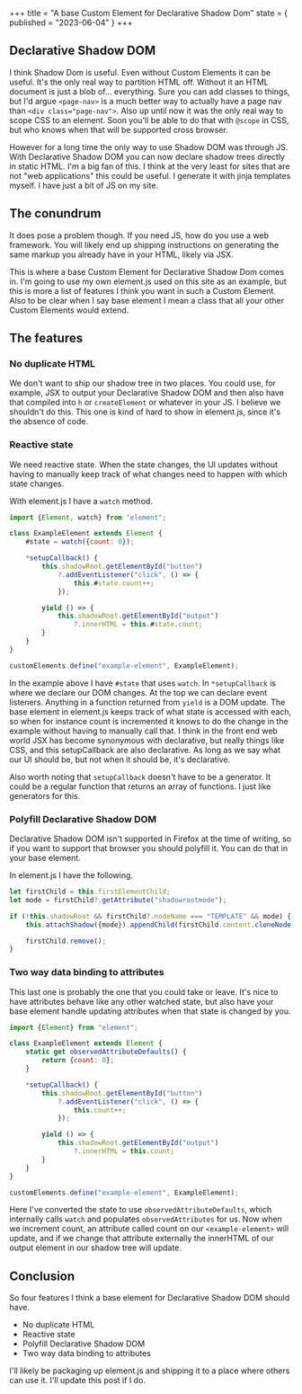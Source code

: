 +++
title = "A base Custom Element for Declarative Shadow Dom"
state = { published = "2023-06-04" }
+++

## Declarative Shadow DOM

I think Shadow Dom is useful. Even without Custom Elements it can be useful. It's the only real way to partition HTML off. Without it an HTML document is just a blob of… everything. Sure you can add classes to things, but I'd argue `<page-nav>` is a much better way to actually have a page nav than `<div class="page-nav">`. Also up until now it was the only real way to scope CSS to an element. Soon you'll be able to do that with `@scope` in CSS, but who knows when that will be supported cross browser.

However for a long time the only way to use Shadow DOM was through JS. With Declarative Shadow DOM you can now declare shadow trees directly in static HTML. I'm a big fan of this. I think at the very least for sites that are not "web applications" this could be useful. I generate it with jinja templates myself. I have just a bit of JS on my site.

## The conundrum

It does pose a problem though. If you need JS, how do you use a web framework. You will likely end up shipping instructions on generating the same markup you already have in your HTML, likely via JSX.

This is where a base Custom Element for Declarative Shadow Dom comes in. I'm going to use my own element.js used on this site as an example, but this is more a list of features I think you want in such a Custom Element. Also to be clear when I say base element I mean a class that all your other Custom Elements would extend.

## The features

### No duplicate HTML

We don't want to ship our shadow tree in two places. You could use, for example, JSX to output your Declarative Shadow DOM and then also have that compiled into `h` or `createElement` or whatever in your JS. I believe we shouldn't do this. This one is kind of hard to show in element.js, since it's the absence of code.

### Reactive state

We need reactive state. When the state changes, the UI updates without having to manually keep track of what changes need to happen with which state changes.

With element.js I have a `watch` method.

```js
import {Element, watch} from "element";

class ExampleElement extends Element {
	#state = watch({count: 0});

	*setupCallback() {
		this.shadowRoot.getElementById("button")
			?.addEventListener("click", () => {
				this.#state.count++;
			});

		yield () => {
			this.shadowRoot.getElementById("output")
				?.innerHTML = this.#state.count;
		}
	}
}

customElements.define("example-element", ExampleElement);
```

In the example above I have `#state` that uses `watch`. In `*setupCallback` is where we declare our DOM changes. At the top we can declare event listeners. Anything in a function returned from `yield` is a DOM update. The base element in element.js keeps track of what state is accessed with each, so when for instance count is incremented it knows to do the change in the example without having to manually call that. I think in the front end web world JSX has become synonymous with declarative, but really things like CSS, and this setupCallback are also declarative. As long as we say what our UI should be, but not when it should be, it's declarative.

Also worth noting that `setupCallback` doesn't have to be a generator. It could be a regular function that returns an array of functions. I just like generators for this.

### Polyfill Declarative Shadow DOM

Declarative Shadow DOM isn't supported in Firefox at the time of writing, so if you want to support that browser you should polyfill it. You can do that in your base element.

In element.js I have the following.

```js
let firstChild = this.firstElementChild;
let mode = firstChild?.getAttribute("shadowrootmode");

if (!this.shadowRoot && firstChild?.nodeName === "TEMPLATE" && mode) {
	this.attachShadow({mode}).appendChild(firstChild.content.cloneNode(true));

	firstChild.remove();
}
```

### Two way data binding to attributes

This last one is probably the one that you could take or leave. It's nice to have attributes behave like any other watched state, but also have your base element handle updating attributes when that state is changed by you.

```js
import {Element} from "element";

class ExampleElement extends Element {
	static get observedAttributeDefaults() {
		return {count: 0};
	}

	*setupCallback() {
		this.shadowRoot.getElementById("button")
			?.addEventListener("click", () => {
				this.count++;
			});

		yield () => {
			this.shadowRoot.getElementById("output")
				?.innerHTML = this.count;
		}
	}
}

customElements.define("example-element", ExampleElement);
```

Here I've converted the state to use `observedAttributeDefaults`, which internally calls `watch` and populates `observedAttributes` for us. Now when we increment count, an attribute called count on our `<example-element>` will update, and if we change that attribute externally the innerHTML of our output element in our shadow tree will update.

## Conclusion

So four features I think a base element for Declarative Shadow DOM should have.

- No duplicate HTML
- Reactive state
- Polyfill Declarative Shadow DOM
- Two way data binding to attributes

I'll likely be packaging up element.js and shipping it to a place where others can use it. I'll update this post if I do.
